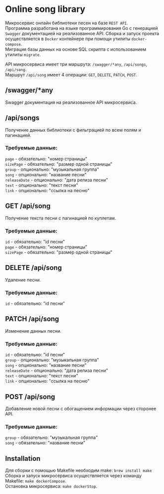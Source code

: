 # Online song library

Микросервис онлайн библиотеки песен на базе `REST API`. <br>
Программа разработана на языке программирования Go с генерацией `Swagger` документацией на реализованное API. Сборка и запуск проекта осуществляется в `Docker` контейнере при помощи утилиты `docker-compose`.<br>
Миграция базы данных на основе SQL скрипта с использованием утилиты `migrate`.<br>

API микросервиса имеет три маршрута: `/swagger/*any`, `/api/songs`, `/api/song`.<br>
Маршрут `/api/song` имеет 4 операции: `GET`, `DELETE`, `PATCH`, `POST`.

## /swagger/*any
Swagger документация на реализованное API микросервиса. <br>

## /api/songs
Получение данных библиотеки с фильтрацией по всем полям и пагинацией.<br>

### Требуемые данные: <br>
`page` - обязательно: "номер страницы"<br>
`sizePage` - обязательно: "размер одной страницы"<br>
`group` - опционально: "музыкальная группа"<br>
`song` - опционально: "название песни"<br>
`releaseDate` - опционально: "дата релиза песни"<br>
`text` - опционально: "текст песни"<br>
`link` - опционально: "ссылка на песню"<br>

## GET /api/song
Получение текста песни с пагинацией по куплетам.<br>

### Требуемые данные: <br>
`id` - обязательно: "id песни"<br>
`page` - обязательно: "номер страницы"<br>
`sizePage` - обязательно: "размер одной страницы"<br>

## DELETE /api/song
Удаление песни.<br>

### Требуемые данные: <br>
`id` - обязательно: "id песни"<br>

## PATCH /api/song
Изменение данных песни.<br>

### Требуемые данные: <br>
`id` - обязательно: "id песни"<br>
`group` - опционально: "музыкальная группа"<br>
`song` - опционально: "название песни"<br>
`releaseDate` - опционально: "дата релиза песни"<br>
`text` - опционально: "текст песни"<br>
`link` - опционально: "ссылка на песню"<br>

## POST /api/song
Добавление новой песни с обогащением информации через сторонее API.<br>

### Требуемые данные: <br>
`group` - обязательно: "музыкальная группа"<br>
`song` - обязательно: "название песни"<br>

## Installation
Для сборки с помощью Makefile необходим make: `brew install make`<br>
Сборка и запуск микросервиса осуществляется через команду Makefile: `make dockerCompose`.<br>
Остановка микросервиса: `make dockerStop`.<br>